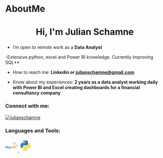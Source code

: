 # AboutMe
<h1 align="center">Hi, I'm Julian Schamne</h1>
<h3 align="center"></h3>

- I’m open to remote work as a **Data Analyst**

-Extensive python, excel and Power BI knowledge. Currently improving SQL** 

- How to reach me: **Linkedin or julianschamne@gmail.com**

- Know about my experiences: **2 years as a data analyst working daily with Power BI and Excel creating dashboards for a financial consultancy company**

<h3 align="left">Connect with me:</h3>
<p align="left">
<a href="https://linkedin.com/in/julianschamne" target="blank"><img align="center" src="https://raw.githubusercontent.com/rahuldkjain/github-profile-readme-generator/master/src/images/icons/Social/linked-in-alt.svg" alt="julianschamne" height="30" width="40" /></a>
</p>

<h3 align="left">Languages and Tools:</h3>
<p align="left"> <a href="https://www.mysql.com/" target="_blank" rel="noreferrer"> <img src="https://raw.githubusercontent.com/devicons/devicon/master/icons/mysql/mysql-original-wordmark.svg" alt="mysql" width="40" height="40"/> </a> <a href="https://www.python.org" target="_blank" rel="noreferrer"> <img src="https://raw.githubusercontent.com/devicons/devicon/master/icons/python/python-original.svg" alt="python" width="40" height="40"/> </a> </p>
